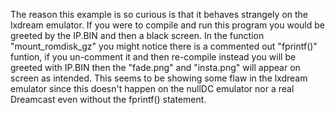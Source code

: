 The reason this example is so curious is that it behaves strangely on the lxdream emulator. If you were to compile and run this program you would be greeted by the IP.BIN and then a black screen. In the function "mount_romdisk_gz" you might notice there is a commented out "fprintf()" funtion, if you un-comment it and then re-compile instead you will be greeted with IP.BIN then the "fade.png" and "insta.png" will appear on screen as intended. This seems to be showing some flaw in the lxdream emulator since this doesn't happen on the nullDC emulator nor a real Dreamcast even without the fprintf() statement.
